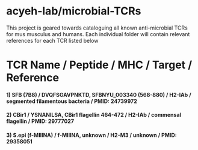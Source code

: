 # acyeh-lab/microbial-TCRs
This project is geared towards cataloguing all known anti-microbial TCRs for mus musculus and humans.  Each individual folder will contain relevant references for each TCR listed below

# TCR Name / Peptide / MHC / Target / Reference
#### 1) SFB (7B8)            / DVQFSGAVPNKTD, SFBNYU_003340 (568-880) / H2-IAb / segmented filamentous bacteria / PMID: 24739972 
#### 2) CBir1                / YSNANILSA, CBir1 flagellin 464-472     / H2-IAb / commensal flagellin            / PMID: 29777027 
#### 3) S.epi (f-MIIINA)     / f-MIIINA, unknown                      / H2-M3  / unknown                        / PMID: 29358051
